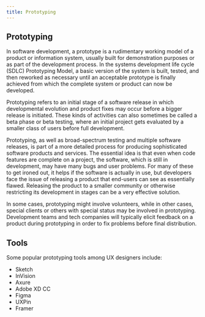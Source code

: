 ```yaml
---
title: Prototyping
---
```

## Prototyping

In software development, a prototype is a rudimentary working model of a product or information system, usually built for
demonstration purposes or as part of the development process. In the systems development life cycle (SDLC) Prototyping Model,
a basic version of the system is built, tested, and then reworked as necessary until an acceptable prototype is finally
achieved from which the complete system or product can now be developed.

Prototyping refers to an initial stage of a software release in which developmental evolution and product fixes may occur
before a bigger release is initiated. These kinds of activities can also sometimes be called a beta phase or beta testing,
where an initial project gets evaluated by a smaller class of users before full development.

Prototyping, as well as broad-spectrum testing and multiple software releases, is part of a more detailed process for
producing sophisticated software products and services. The essential idea is that even when code features are complete on a
project, the software, which is still in development, may have many bugs and user problems. For many of these to get ironed
out, it helps if the software is actually in use, but developers face the issue of releasing a product that end-users can see
as essentially flawed. Releasing the product to a smaller community or otherwise restricting its development in stages can be
a very effective solution.

In some cases, prototyping might involve volunteers, while in other cases, special clients or others with special status may
be involved in prototyping. Development teams and tech companies will typically elicit feedback on a product during
prototyping in order to fix problems before final distribution.

## Tools

Some popular prototyping tools among UX designers include:

- Sketch
- InVision
- Axure
- Adobe XD CC
- Figma
- UXPin
- Framer
